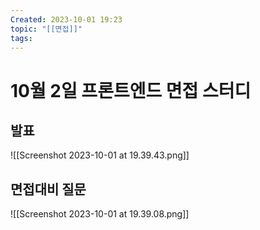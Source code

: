 ```yaml
---
Created: 2023-10-01 19:23
topic: "[[면접]]"
tags:
---
```

# 10월 2일 프론트엔드 면접 스터디
## 발표
![[Screenshot 2023-10-01 at 19.39.43.png]]
## 면접대비 질문

![[Screenshot 2023-10-01 at 19.39.08.png]]